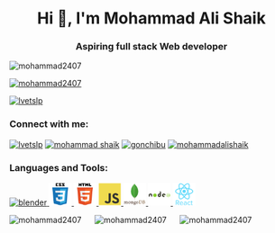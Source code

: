 <h1 align="center">Hi 👋, I'm Mohammad Ali Shaik</h1>
<h3 align="center">Aspiring full stack Web developer</h3>

<p align="left"> <img src="https://komarev.com/ghpvc/?username=mohammad2407&label=Profile%20views&color=0e75b6&style=flat" alt="mohammad2407" /> </p>

<p align="left"> <a href="https://github.com/ryo-ma/github-profile-trophy"><img src="https://github-profile-trophy.vercel.app/?username=mohammad2407" alt="mohammad2407" /></a> </p>

<p align="left"> <a href="https://twitter.com/lvetslp" target="blank"><img src="https://img.shields.io/twitter/follow/lvetslp?logo=twitter&style=for-the-badge" alt="lvetslp" /></a> </p>

<h3 align="left">Connect with me:</h3>
<p align="left">
<a href="https://twitter.com/lvetslp" target="blank"><img align="center" src="https://raw.githubusercontent.com/rahuldkjain/github-profile-readme-generator/master/src/images/icons/Social/twitter.svg" alt="lvetslp" height="30" width="40" /></a>
<a href="https://linkedin.com/in/mohammad shaik" target="blank"><img align="center" src="https://raw.githubusercontent.com/rahuldkjain/github-profile-readme-generator/master/src/images/icons/Social/linked-in-alt.svg" alt="mohammad shaik" height="30" width="40" /></a>
<a href="https://instagram.com/gonchibu" target="blank"><img align="center" src="https://raw.githubusercontent.com/rahuldkjain/github-profile-readme-generator/master/src/images/icons/Social/instagram.svg" alt="gonchibu" height="30" width="40" /></a>
<a href="https://www.hackerrank.com/mohammadalishaik" target="blank"><img align="center" src="https://raw.githubusercontent.com/rahuldkjain/github-profile-readme-generator/master/src/images/icons/Social/hackerrank.svg" alt="mohammadalishaik" height="30" width="40" /></a>
</p>

<h3 align="left">Languages and Tools:</h3>
<p align="left"> <a href="https://www.blender.org/" target="_blank" rel="noreferrer"> <img src="https://download.blender.org/branding/community/blender_community_badge_white.svg" alt="blender" width="40" height="40"/> </a> <a href="https://www.w3schools.com/css/" target="_blank" rel="noreferrer"> <img src="https://raw.githubusercontent.com/devicons/devicon/master/icons/css3/css3-original-wordmark.svg" alt="css3" width="40" height="40"/> </a> <a href="https://www.w3.org/html/" target="_blank" rel="noreferrer"> <img src="https://raw.githubusercontent.com/devicons/devicon/master/icons/html5/html5-original-wordmark.svg" alt="html5" width="40" height="40"/> </a> <a href="https://developer.mozilla.org/en-US/docs/Web/JavaScript" target="_blank" rel="noreferrer"> <img src="https://raw.githubusercontent.com/devicons/devicon/master/icons/javascript/javascript-original.svg" alt="javascript" width="40" height="40"/> </a> <a href="https://www.mongodb.com/" target="_blank" rel="noreferrer"> <img src="https://raw.githubusercontent.com/devicons/devicon/master/icons/mongodb/mongodb-original-wordmark.svg" alt="mongodb" width="40" height="40"/> </a> <a href="https://nodejs.org" target="_blank" rel="noreferrer"> <img src="https://raw.githubusercontent.com/devicons/devicon/master/icons/nodejs/nodejs-original-wordmark.svg" alt="nodejs" width="40" height="40"/> </a> <a href="https://reactjs.org/" target="_blank" rel="noreferrer"> <img src="https://raw.githubusercontent.com/devicons/devicon/master/icons/react/react-original-wordmark.svg" alt="react" width="40" height="40"/> </a> </p>

<p><img align="left" width=30% src="https://github-readme-stats.vercel.app/api/top-langs?username=mohammad2407&show_icons=true&locale=en&layout=compact" alt="mohammad2407" /></p>

<p><img align="left" width=30% src="https://github-readme-stats.vercel.app/api?username=mohammad2407&show_icons=true&locale=en" alt="mohammad2407" /></p>

<p><img align="left" top=20% width=30% src="https://github-readme-streak-stats.herokuapp.com/?user=mohammad2407&" alt="mohammad2407" /></p>
